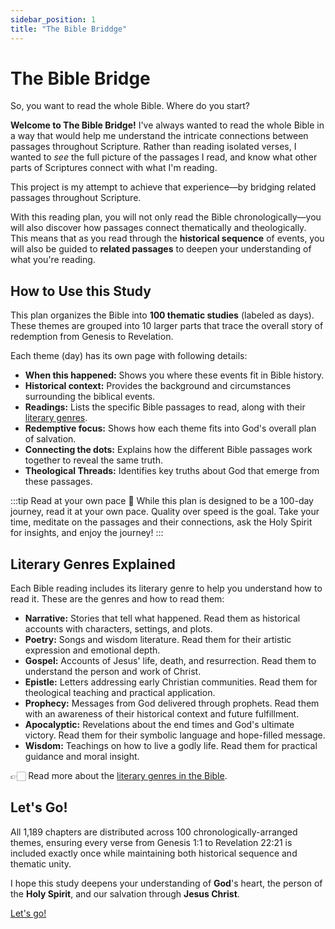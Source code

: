 ```yaml
---
sidebar_position: 1
title: "The Bible Briddge"
---
```


# The Bible Bridge

<div className="subtitle">So, you want to read the whole Bible. Where do you start?</div>

**Welcome to The Bible Bridge!** I've always wanted to read the whole Bible in a way that would help me understand the intricate connections between passages throughout Scripture. Rather than reading isolated verses, I wanted to *see* the full picture of the passages I read, and know what other parts of Scriptures connect with what I'm reading.

This project is my attempt to achieve that experience—by bridging related passages throughout Scripture.

With this reading plan, you will not only read the Bible chronologically—you will also discover how passages connect thematically and theologically. This means that as you read through the **historical sequence** of events, you will also be guided to **related passages** to deepen your understanding of what you're reading.

## How to Use this Study

This plan organizes the Bible into **100 thematic studies** (labeled as days). These themes are grouped into 10 larger parts that trace the overall story of redemption from Genesis to Revelation.

Each theme (day) has its own page with following details:

- **When this happened:** Shows you where these events fit in Bible history.
- **Historical context:** Provides the background and circumstances surrounding the biblical events.
- **Readings:** Lists the specific Bible passages to read, along with their  [literary genres](#literary-genres-explained).
- **Redemptive focus:** Shows how each theme fits into God's overall plan of salvation.
- **Connecting the dots:** Explains how the different Bible passages work together to reveal the same truth.
- **Theological Threads:** Identifies key truths about God that emerge from these passages.


 :::tip Read at your own pace 🙂
While this plan is designed to be a 100-day journey, read it at your own pace. Quality over speed is the goal. Take your time, meditate on the passages and their connections, ask the Holy Spirit for insights, and enjoy the journey!
:::



## Literary Genres Explained

Each Bible reading includes its literary genre to help you understand how to read it. These are the genres and how to read them:

- **Narrative:** Stories that tell what happened. Read them as historical accounts with characters, settings, and plots.
- **Poetry:** Songs and wisdom literature. Read them for their artistic expression and emotional depth.
- **Gospel:** Accounts of Jesus' life, death, and resurrection. Read them to understand the person and work of Christ.
- **Epistle:** Letters addressing early Christian communities. Read them for theological teaching and practical application.
- **Prophecy:** Messages from God delivered through prophets. Read them with an awareness of their historical context and future fulfillment.
- **Apocalyptic:** Revelations about the end times and God's ultimate victory. Read them for their symbolic language and hope-filled message.
- **Wisdom:** Teachings on how to live a godly life. Read them for practical guidance and moral insight.

👉🏻 Read more about the [literary genres in the Bible](https://en.wikipedia.org/wiki/Biblical_genre).

## Let's Go!

All 1,189 chapters are distributed across 100 chronologically-arranged themes, ensuring every verse from Genesis 1:1 to Revelation 22:21 is included exactly once while maintaining both historical sequence and thematic unity.

I hope this study deepens your understanding of **God**'s heart, the person of the **Holy Spirit**, and our salvation through **Jesus Christ**.

[Let's go!](category/part-1-in-the-beginning)